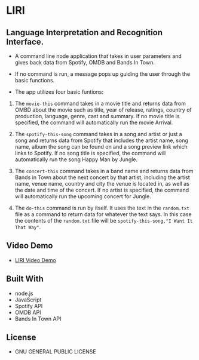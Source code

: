 # LIRI
## Language Interpretation and Recognition Interface.

- A command line node application that takes in user parameters and gives back data from Spotify, OMDB and Bands In Town.
- If no command is run, a message pops up guiding the user through the basic functions.

- The app utilizes four basic funtions:
1. The `movie-this` command takes in a movie title and returns data from OMBD about the movie such as title, year of release, ratings, country of production, language, genre, cast and summary. If no movie title is specified, the command will automatically run the movie Arrival.

2. The `spotify-this-song` command takes in a song and artist or just a song and returns data from Spotify that includes the artist name, song name, album the song can be found on and a song preview link which links to Spotify. If no song title is specified, the command will automatically run the song Happy Man by Jungle.

3. The `concert-this` command takes in a band name and returns data from Bands in Town about the next concert by that artist, including the artist name, venue name, country and city the venue is located in, as well as the date and time of the concert. If no artist is specified, the command will automatically run the upcoming concert for Jungle.

4. The `do-this` command is run by itself. It uses the text in the `random.txt` file as a command to return data for whatever the text says. In this case the contents of the `random.txt` file will be `spotify-this-song,"I Want It That Way"`.

## Video Demo
* [LIRI Video Demo](https://drive.google.com/file/d/1-PPFYLio3MNlj8gOBeAZavzyDF7D_8RO/view?usp=sharing)

## Built With
- node.js
- JavaScript
- Spotify API
- OMDB API
- Bands In Town API

## License
- GNU GENERAL PUBLIC LICENSE